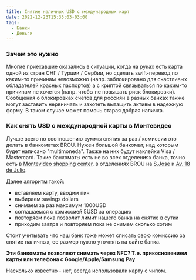 ```yaml
---
title: Снятие наличных USD с международных карт
date: 2022-12-23T15:35:03-03:00
tags:
  - Банки
  - Деньги
---
```


### Зачем это нужно

Многие приехавшие оказались в ситуации, когда на руках есть карта одной из стран СНГ / Турции / Сербии, но сделать swift-перевод по каким-то причинам невозможно (напр. заблокировано для счастливых обладателей красных паспортов) а с криптой связываться по каким-то причинам не хочется (напр. чтобы не повышать риск блокировки).
Сообщения о блокировках счетов для россиян в разных банках также могут заставить нервничать и захотеть вытащить активы в надежную форму.
В таком случае может помочь старая добрая наличка.

### Как снять USD с международной карты в Монтевидео

Лучше всего по соотношению суммы снятия за раз / комиссии это делать в банкоматах BROU. Нужен большой банкомат, над которым будет написано "multimoneda". Также на них будут наклейки Visa / Mastercard.
Такие банкоматы есть не во всех отделениях банка, точно есть в [Montevideo shopping center](https://www.google.com/maps/place/Montevideo+Shopping+Center/@-34.9035564,-56.1364873,17.75z/data=!4m13!1m7!3m6!1s0x959f80ffc63bf7d3:0x686fbde87255a664!2sMontevideo+Department,+Uruguay!3b1!8m2!3d-34.8181587!4d-56.2138256!3m4!1s0x959f811610232aff:0xccbfb691fb160492!8m2!3d-34.9030298!4d-56.1360138), в отделениях BROU на [S.Jose](https://www.google.com/maps/place/Banco+Rep%C3%BAblica/@-34.9076163,-56.1965489,19.25z/data=!4m5!3m4!1s0x959f802cb46e6939:0x5c892d9fca9e6315!8m2!3d-34.9073407!4d-56.196794) и [Av. 18 de Julio](https://www.google.com/maps/place/Banco+Rep%C3%BAblica+-+Edificio+Canales%E2%80%A6/@-34.9060616,-56.1898864,18z/data=!4m5!3m4!1s0x959f81ccc67466db:0xb908753ace8d1de!8m2!3d-34.9055235!4d-56.1885535).

Далее алгоритм такой:
 - вставляем карту, вводим пин
 - выбираем savings dollars
 - снимаем за раз максимум 1000USD
 - соглашаемся с комиссией 5USD за операцию
 - повторяем пока позволит лимит нашего банка на снятие в сутки
 - приходим завтра и повторяем пока не снимем сколько хотим

Стоит учитывать что наш банк тоже может списать свою комиссию за снятие наличных, ее размер нужно уточнять на сайте банка.

**Эти банкоматы позволяют снимать через NFC? Т.е. прикосновением карты или телефона с Google/Apple/Samsung Pay**

Насколько известно - нет, всегда использовали карту с чипом.

